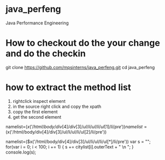 # java_perfeng
Java Performance Engineering 

# How to checkout do the your change and do the checkin
git clone https://github.com/mpsinterns/java_perfeng.git
cd java_perfeng


# how to extract the method list
1. rightclick inspect element
2. in the source right click and copy the xpath
3. copy the first element
4. get the second element

namelist=($x('/html/body/div[4]/div[3]/ul/li/ul/li/ul[1]/li/pre'))
namelist=($x('/html/body/div[4]/div[3]/ul/li/ul/li/ul[2]/li/pre'))

namelist=($x('/html/body/div[4]/div[3]/ul/li/ul/li/ul[*]/li/pre'))
var s = "";
for(var i = 0; i < 100; i += 1) {
  s += citylist[i].outerText + " \n ";
}
console.log(s);
